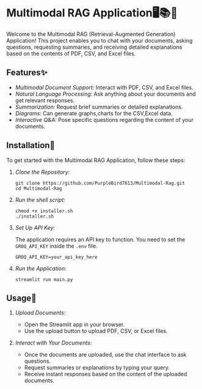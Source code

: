 # Multimodal RAG Application🖥️📚🤖

Welcome to the Multimodal RAG (Retrieval-Augmented Generation) Application! This project enables you to chat with your documents, asking questions, requesting summaries, and receiving detailed explanations based on the contents of PDF, CSV, and Excel files.

## Features✨

- *Multimodal Document Support:* Interact with PDF, CSV, and Excel files.
- *Natural Language Processing:* Ask anything about your documents and get relevant responses.
- *Summarization:* Request brief summaries or detailed explanations.
- *Diagrams:* Can generate graphs,charts for the CSV,Excel data.
- *Interactive Q&A:* Pose specific questions regarding the content of your documents.

## Installation📜

To get started with the Multimodal RAG Application, follow these steps:

1. *Clone the Repository:*

    ```
    git clone https://github.com/PurpleBird7613/Multimodal-Rag.git
    cd Multimodal-Rag
    ```

2. *Run the shell script:*

    ```
    chmod +x installer.sh
    ./installer.sh
    ```  

4. *Set Up API Key:*

    The application requires an API key to function. You need to set the `GROQ_API_KEY` inside the `.env` file.
    
    ```
    GROQ_API_KEY=your_api_key_here
    ```
    

5. *Run the Application:*

    ```
    streamlit run main.py
    ```
    

## Usage📖

1. *Upload Documents:*
   - Open the Streamlit app in your browser.
   - Use the upload button to upload PDF, CSV, or Excel files.

2. *Interact with Your Documents:*
   - Once the documents are uploaded, use the chat interface to ask questions.
   - Request summaries or explanations by typing your query.
   - Receive instant responses based on the content of the uploaded documents.
